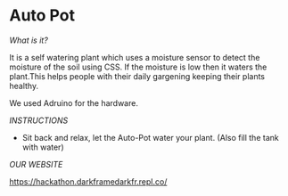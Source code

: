 # Auto Pot
*What is it?*




It is a self watering plant which uses a moisture sensor to detect the moisture of the soil using CSS. If the moisture is low then it waters the plant.This helps people with their daily gargening keeping their plants healthy.


We used Adruino for the hardware.


*INSTRUCTIONS*



- Sit back and relax, let the Auto-Pot water your plant. (Also fill the tank with water)


*OUR WEBSITE*



https://hackathon.darkframedarkfr.repl.co/
